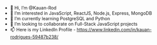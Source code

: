 - 👋 Hi, I’m @Kauan-Rod
- 👀 I’m interested in JavaScript, ReactJS, Node.js, Express, MongoDB
- 🌱 I’m currently learning PostgreSQL and Python
- 💞️ I’m looking to collaborate on Full-Stack JavaScript projects
- 📫 Here is my LinkedIn Profile - https://www.linkedin.com/in/kauan-rodrigues-59487b238/


